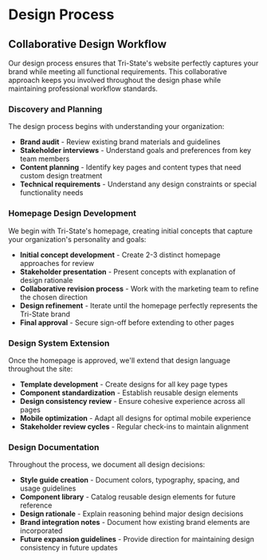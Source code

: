 # Design Process

## Collaborative Design Workflow

Our design process ensures that Tri-State's website perfectly captures your brand while meeting all functional requirements. This collaborative approach keeps you involved throughout the design phase while maintaining professional workflow standards.

### Discovery and Planning

The design process begins with understanding your organization:

-   **Brand audit** - Review existing brand materials and guidelines
-   **Stakeholder interviews** - Understand goals and preferences from key team members
-   **Content planning** - Identify key pages and content types that need custom design treatment
-   **Technical requirements** - Understand any design constraints or special functionality needs

### Homepage Design Development

We begin with Tri-State's homepage, creating initial concepts that capture your organization's personality and goals:

-   **Initial concept development** - Create 2-3 distinct homepage approaches for review
-   **Stakeholder presentation** - Present concepts with explanation of design rationale
-   **Collaborative revision process** - Work with the marketing team to refine the chosen direction
-   **Design refinement** - Iterate until the homepage perfectly represents the Tri-State brand
-   **Final approval** - Secure sign-off before extending to other pages

### Design System Extension

Once the homepage is approved, we'll extend that design language throughout the site:

-   **Template development** - Create designs for all key page types
-   **Component standardization** - Establish reusable design elements
-   **Design consistency review** - Ensure cohesive experience across all pages
-   **Mobile optimization** - Adapt all designs for optimal mobile experience
-   **Stakeholder review cycles** - Regular check-ins to maintain alignment

### Design Documentation

Throughout the process, we document all design decisions:

-   **Style guide creation** - Document colors, typography, spacing, and usage guidelines
-   **Component library** - Catalog reusable design elements for future reference
-   **Design rationale** - Explain reasoning behind major design decisions
-   **Brand integration notes** - Document how existing brand elements are incorporated
-   **Future expansion guidelines** - Provide direction for maintaining design consistency in future updates
